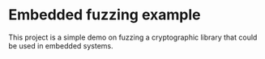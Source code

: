 # Embedded fuzzing example

This project is a simple demo on fuzzing a cryptographic library that could be used in embedded systems.